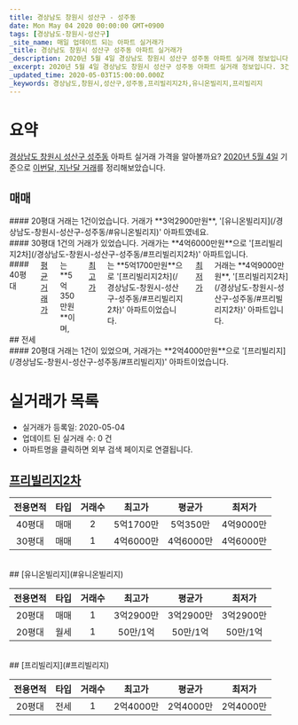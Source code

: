 ```yaml
---
title: 경상남도 창원시 성산구 - 성주동
date: Mon May 04 2020 00:00:00 GMT+0900
tags: [경상남도-창원시-성산구]
_site_name: 매일 업데이트 되는 아파트 실거래가
_title: 경상남도 창원시 성산구 성주동 아파트 실거래가
_description: 2020년 5월 4일 경상남도 창원시 성산구 성주동 아파트 실거래 정보입니다. 3건 아파트 정보가 있습니다.
_excerpt: 2020년 5월 4일 경상남도 창원시 성산구 성주동 아파트 실거래 정보입니다. 3건 아파트 정보가 있습니다.
_updated_time: 2020-05-03T15:00:00.000Z
_keywords: 경상남도,창원시,성산구,성주동,프리빌리지2차,유니온빌리지,프리빌리지
---
```





# 요약
<ins>경상남도 창원시 성산구 성주동</ins> 아파트 실거래 가격을 알아볼까요? <ins>2020년 5월 4일</ins> 기준으로 <ins>이번달, 지난달 거래</ins>를 정리해보았습니다.

## 매매
<div class="container">
<div class="six columns" markdown="1">
#### 20평대
거래는 1건이었습니다. 거래가 **3억2900만원**, '[유니온빌리지](/경상남도-창원시-성산구-성주동/#유니온빌리지)' 아파트였네요.
</div>
<div class="six columns" markdown="1">
#### 30평대
1건의 거래가 있었습니다. 거래가는 **4억6000만원**으로 '[프리빌리지2차](/경상남도-창원시-성산구-성주동/#프리빌리지2차)' 아파트입니다.
</div>
</div>
<div class="container">
<div class="twelve columns" markdown="1">
#### 40평대
<ins>평균 거래가</ins>는 **5억350만원**이며, <ins>최고가</ins>는 **5억1700만원**으로 '[프리빌리지2차](/경상남도-창원시-성산구-성주동/#프리빌리지2차)' 아파트이었습니다. <ins>최저가</ins> 거래는 **4억9000만원**, '[프리빌리지2차](/경상남도-창원시-성산구-성주동/#프리빌리지2차)' 아파트입니다.
</div>
</div>
## 전세
<div class="container">
<div class="twelve columns" markdown="1">
#### 20평대
거래는 1건이 있었으며, 거래가는 **2억4000만원**으로 '[프리빌리지](/경상남도-창원시-성산구-성주동/#프리빌리지)' 아파트이었습니다.
</div>
</div>



# 실거래가 목록
- 실거래가 등록일: 2020-05-04
- 업데이트 된 실거래 수: 0 건
- 아파트명을 클릭하면 외부 검색 페이지로 연결됩니다.

## [프리빌리지2차](#프리빌리지2차)

|전용면적|타입|거래수|최고가|평균가|최저가|
|:---:|:---:|:---:|:---:|:---:|:---:|
|40평대|<span class="deal-type-1">매매</span>|2|5억1700만|5억350만|4억9000만|
|30평대|<span class="deal-type-1">매매</span>|1|4억6000만|4억6000만|4억6000만|

<br/>
## [유니온빌리지](#유니온빌리지)

|전용면적|타입|거래수|최고가|평균가|최저가|
|:---:|:---:|:---:|:---:|:---:|:---:|
|20평대|<span class="deal-type-1">매매</span>|1|3억2900만|3억2900만|3억2900만|
|20평대|<span class="deal-type-3">월세</span>|1|50만/1억|50만/1억|50만/1억|

<br/>
## [프리빌리지](#프리빌리지)

|전용면적|타입|거래수|최고가|평균가|최저가|
|:---:|:---:|:---:|:---:|:---:|:---:|
|20평대|<span class="deal-type-2">전세</span>|1|2억4000만|2억4000만|2억4000만|

<br/>



